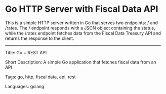 # Go HTTP Server with Fiscal Data API

This is a simple HTTP server written in Go that serves two endpoints: / and /rates. The / endpoint responds with a JSON object containing the status, while the /rates endpoint fetches data from the Fiscal Data Treasury API and returns the response to the client.

---

Title: Go + REST API

Short Description: A simple Go application that fetches fiscal data from an API

Tags: go, http, fiscal data, api, rest

Languages: golang

